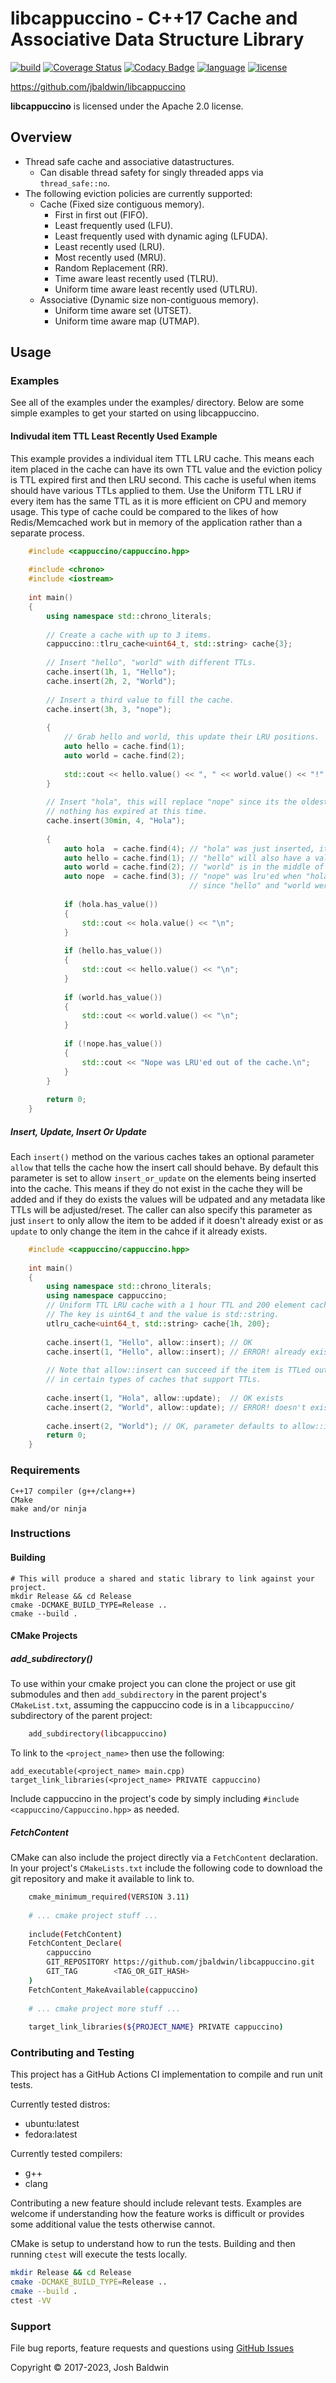 # libcappuccino - C++17 Cache and Associative Data Structure Library

[![build](https://github.com/jbaldwin/libcappuccino/actions/workflows/ci.yml/badge.svg?branch=main)](https://github.com/jbaldwin/libcappuccino/actions/workflows/ci.yml)
[![Coverage Status](https://coveralls.io/repos/github/jbaldwin/libcappuccino/badge.svg?branch=main)](https://coveralls.io/github/jbaldwin/libcappuccino?branch=main)
[![Codacy Badge](https://app.codacy.com/project/badge/Grade/8ecca4da783a437eba8c62964fed59ba)](https://www.codacy.com/gh/jbaldwin/libcappuccino/dashboard?utm_source=github.com&amp;utm_medium=referral&amp;utm_content=jbaldwin/libcappuccino&amp;utm_campaign=Badge_Grade)
[![language][badge.language]][language]
[![license][badge.license]][license]

https://github.com/jbaldwin/libcappuccino

**libcappuccino** is licensed under the Apache 2.0 license.

## Overview
* Thread safe cache and associative datastructures.
  * Can disable thread safety for singly threaded apps via `thread_safe::no`.
* The following eviction policies are currently supported:
  * Cache (Fixed size contiguous memory).
    * First in first out (FIFO).
    * Least frequently used (LFU).
    * Least frequently used with dynamic aging (LFUDA).
    * Least recently used (LRU).
    * Most recently used (MRU).
    * Random Replacement (RR).
    * Time aware least recently used (TLRU).
    * Uniform time aware least recently used (UTLRU).
  * Associative (Dynamic size non-contiguous memory).
    * Uniform time aware set (UTSET).
    * Uniform time aware map (UTMAP).

## Usage

### Examples

See all of the examples under the examples/ directory.  Below are some simple examples
to get your started on using libcappuccino.

#### Indivudal item TTL Least Recently Used Example
This example provides a individual item TTL LRU cache.  This means each item placed in the cache
can have its own TTL value and the eviction policy is TTL expired first and then LRU second.  This cache
is useful when items should have various TTLs applied to them.  Use the Uniform TTL LRU if every item
has the same TTL as it is more efficient on CPU and memory usage.  This type of cache could be compared
to the likes of how Redis/Memcached work but in memory of the application rather than a separate
process.

```C++
    #include <cappuccino/cappuccino.hpp>
    
    #include <chrono>
    #include <iostream>
    
    int main()
    {
        using namespace std::chrono_literals;
    
        // Create a cache with up to 3 items.
        cappuccino::tlru_cache<uint64_t, std::string> cache{3};
    
        // Insert "hello", "world" with different TTLs.
        cache.insert(1h, 1, "Hello");
        cache.insert(2h, 2, "World");
    
        // Insert a third value to fill the cache.
        cache.insert(3h, 3, "nope");
    
        {
            // Grab hello and world, this update their LRU positions.
            auto hello = cache.find(1);
            auto world = cache.find(2);
    
            std::cout << hello.value() << ", " << world.value() << "!" << std::endl;
        }
    
        // Insert "hola", this will replace "nope" since its the oldest lru item,
        // nothing has expired at this time.
        cache.insert(30min, 4, "Hola");
    
        {
            auto hola  = cache.find(4); // "hola" was just inserted, it will be found
            auto hello = cache.find(1); // "hello" will also have a value, it is at the end of the lru list
            auto world = cache.find(2); // "world" is in the middle of our 3 lru list.
            auto nope  = cache.find(3); // "nope" was lru'ed when "hola" was inserted
                                        // since "hello" and "world were fetched
    
            if (hola.has_value())
            {
                std::cout << hola.value() << "\n";
            }
    
            if (hello.has_value())
            {
                std::cout << hello.value() << "\n";
            }
    
            if (world.has_value())
            {
                std::cout << world.value() << "\n";
            }
    
            if (!nope.has_value())
            {
                std::cout << "Nope was LRU'ed out of the cache.\n";
            }
        }
    
        return 0;
    }
```

##### Insert, Update, Insert Or Update
Each `insert()` method on the various caches takes an optional parameter `allow` that tells the cache
how the insert call should behave.  By default this parameter is set to allow `insert_or_update` on the
elements being inserted into the cache.  This means if they do not exist in the cache they will be added
and if they do exists the values will be udpated and any metadata like TTLs will be adjusted/reset.  The
caller can also specify this parameter as just `insert` to only allow the item to be added if it doesn't
already exist or as `update` to only change the item in the cahce if it already exists.

```C++
    #include <cappuccino/cappuccino.hpp>
    
    int main()
    {
        using namespace std::chrono_literals;
        using namespace cappuccino;
        // Uniform TTL LRU cache with a 1 hour TTL and 200 element cache capacity.
        // The key is uint64_t and the value is std::string.
        utlru_cache<uint64_t, std::string> cache{1h, 200};
    
        cache.insert(1, "Hello", allow::insert); // OK
        cache.insert(1, "Hello", allow::insert); // ERROR! already exists
    
        // Note that allow::insert can succeed if the item is TTLed out
        // in certain types of caches that support TTLs.
    
        cache.insert(1, "Hola", allow::update);  // OK exists
        cache.insert(2, "World", allow::update); // ERROR! doesn't exist
    
        cache.insert(2, "World"); // OK, parameter defaults to allow::insert_or_update
        return 0;
    }
```

### Requirements
    C++17 compiler (g++/clang++)
    CMake
    make and/or ninja

### Instructions

#### Building
    # This will produce a shared and static library to link against your project.
    mkdir Release && cd Release
    cmake -DCMAKE_BUILD_TYPE=Release ..
    cmake --build .

#### CMake Projects

##### add_subdirectory()
To use within your cmake project you can clone the project or use git submodules and then `add_subdirectory` in the parent project's `CMakeList.txt`,
assuming the cappuccino code is in a `libcappuccino/` subdirectory of the parent project:

```bash
    add_subdirectory(libcappuccino)
```

To link to the `<project_name>` then use the following:

    add_executable(<project_name> main.cpp)
    target_link_libraries(<project_name> PRIVATE cappuccino)

Include cappuccino in the project's code by simply including `#include <cappuccino/Cappuccino.hpp>` as needed.

##### FetchContent
CMake can also include the project directly via a `FetchContent` declaration.  In your project's `CMakeLists.txt`
include the following code to download the git repository and make it available to link to.

```bash
    cmake_minimum_required(VERSION 3.11)
    
    # ... cmake project stuff ...
    
    include(FetchContent)
    FetchContent_Declare(
        cappuccino
        GIT_REPOSITORY https://github.com/jbaldwin/libcappuccino.git
        GIT_TAG        <TAG_OR_GIT_HASH>
    )
    FetchContent_MakeAvailable(cappuccino)
    
    # ... cmake project more stuff ...
    
    target_link_libraries(${PROJECT_NAME} PRIVATE cappuccino)
```

### Contributing and Testing

This project has a GitHub Actions CI implementation to compile and run unit tests.

Currently tested distros:
*   ubuntu:latest
*   fedora:latest

Currently tested compilers:
*   g++
*   clang

Contributing a new feature should include relevant tests.  Examples
are welcome if understanding how the feature works is difficult or provides some additional value the tests otherwise cannot.

CMake is setup to understand how to run the tests.  Building and then running `ctest` will
execute the tests locally.

```bash
mkdir Release && cd Release
cmake -DCMAKE_BUILD_TYPE=Release ..
cmake --build .
ctest -VV
```

### Support

File bug reports, feature requests and questions using [GitHub Issues](https://github.com/jbaldwin/libcappuccino/issues)

Copyright © 2017-2023, Josh Baldwin

[badge.language]: https://img.shields.io/badge/language-C%2B%2B17-yellow.svg
[badge.license]: https://img.shields.io/badge/license-Apache--2.0-blue

[language]: https://en.wikipedia.org/wiki/C%2B%2B17
[license]: https://en.wikipedia.org/wiki/Apache_License

